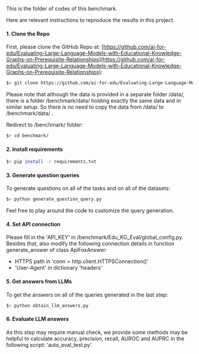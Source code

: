 This is the folder of codes of this benchmark. 

Here are relevant instructions to reproduce the results in this project.


#### 1. Clone the Repo


First, please clone the GitHub Repo at: [https://github.com/ai-for-edu/Evaluating-Large-Language-Models-with-Educational-Knowledge-Graphs-on-Prerequisite-Relationships](https://github.com/ai-for-edu/Evaluating-Large-Language-Models-with-Educational-Knowledge-Graphs-on-Prerequisite-Relationships):

```sh
$> git clone https://github.com/ai-for-edu/Evaluating-Large-Language-Models-with-Educational-Knowledge-Graphs-on-Prerequisite-Relationships
```

Please note that although the data is provided in a separate folder /data/, there is a folder /benchmark/data/ holding exactly the same data and in similar setup.
So there is no need to copy the data from /data/ to /benchmark/data/ .

Redirect to /benchmark/ folder:
```sh
$> cd benchmark/
```

#### 2. Install requirements
```sh
$> pip install -r requirements.txt
```

#### 3. Generate question queries

To generate questions on all of the tasks and on all of the datasets:
```sh
$> python generate_question_query.py
```
Feel free to play around the code to customize the query generation.

#### 4. Set API connection

Please fill in the 'API_KEY' in /benchmark/Edu_KG_Eval/global_config.py.
Besides that, also modify the following connection details in function generate_answer of class ApiFoxAnswer:

- HTTPS path in 'conn = http.client.HTTPSConnection()'
- 'User-Agent' in dictionary 'headers'

#### 5. Get answers from LLMs

To get the answers on all of the queries generated in the last step:
```sh
$> python obtain_llm_answers.py
```

#### 6. Evaluate LLM answers

As this step may require manual check, we provide some methods may be helpful to calculate accuracy, precision, recall, AUROC and AUPRC in the following script: 'auto_eval_test.py'.